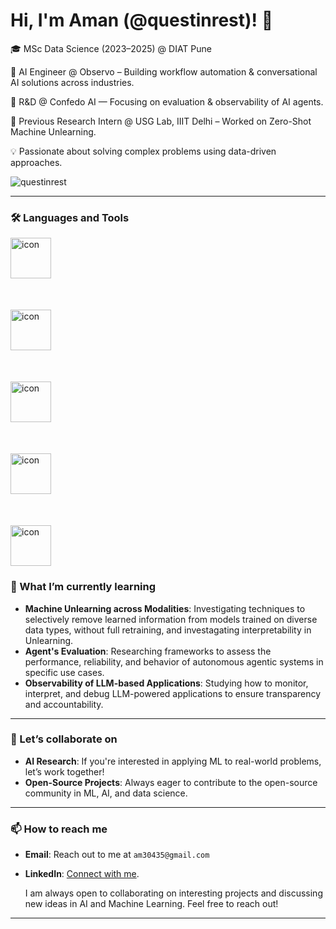 # Hi, I'm Aman (@questinrest)! 👋

🎓 MSc Data Science (2023–2025) @ DIAT Pune

🤖 AI Engineer @ Observo – Building workflow automation & conversational AI solutions across industries.

🔬 R&D @ Confedo AI — Focusing on evaluation & observability of AI agents.

🧪 Previous Research Intern @ USG Lab, IIIT Delhi – Worked on Zero-Shot Machine Unlearning.

💡 Passionate about solving complex problems using data-driven approaches.

<p align="centre"> <img src="https://komarev.com/ghpvc/?username=questinrest&base=100&abbreviated=true&label=Profile%20views&color=red&style=plastic" alt="questinrest" /> </p>

---

### 🛠 Languages and Tools

<div style="display: flex;"><img src="https://techstack-generator.vercel.app/python-icon.svg" alt="icon" width="65" style="width: 65px; height: 65px; margin-right: 0px; margin-bottom: 50px;" /></div><div style="display: flex;"><img src="https://techstack-generator.vercel.app/github-icon.svg" alt="icon" width="65" style="width: 65px; height: 65px; margin-right: 0px; margin-bottom: 50px;" /></div><div style="display: flex;"><img src="https://techstack-generator.vercel.app/mysql-icon.svg" alt="icon" width="65" style="width: 65px; height: 65px; margin-right: 0px; margin-bottom: 50px;" /></div><div style="display: flex;"><img src="https://techstack-generator.vercel.app/docker-icon.svg" alt="icon" width="65" style="width: 65px; height: 65px; margin-right: 0px; margin-bottom: 50px;" /></div><div style="display: flex;"><img src="https://techstack-generator.vercel.app/restapi-icon.svg" alt="icon" width="65" style="width: 65px; height: 65px; margin-right: 0px; margin-bottom: 0px;" /></div


---

### 🌱 What I’m currently learning

- **Machine Unlearning across Modalities**: Investigating techniques to selectively remove learned information from models trained on diverse data types, without full retraining, and investagating interpretability in Unlearning.
- **Agent's Evaluation**: Researching frameworks to assess the performance, reliability, and behavior of autonomous agentic systems in specific use cases.
- **Observability of LLM-based Applications**: Studying how to monitor, interpret, and debug LLM-powered applications to ensure transparency and accountability.

---

### 💞️ Let’s collaborate on

- **AI Research**: If you're interested in applying ML to real-world problems, let’s work together!
- **Open-Source Projects**: Always eager to contribute to the open-source community in ML, AI, and data science.

---


### 📫 How to reach me

- **Email**: Reach out to me at `am30435@gmail.com`
- **LinkedIn**: [Connect with me](https://www.linkedin.com/in/aman---mishra/).

  I am always open to collaborating on interesting projects and discussing new ideas in AI and Machine Learning. Feel free to reach out!

---


